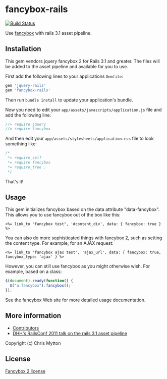 fancybox-rails
==============

[![Build Status](http://travis-ci.org/hecticjeff/fancybox-rails.png)](http://travis-ci.org/hecticjeff/fancybox-rails)

Use [fancybox](http://www.fancyapps.com/fancybox/) with rails 3.1 asset pipeline.

## Installation

This gem vendors jquery fancybox 2 for Rails 3.1 and greater. The files
will be added to the asset pipeline and available for you to use.

First add the following lines to your applications `Gemfile`:

``` ruby
gem 'jquery-rails'
gem 'fancybox-rails'
```

Then run `bundle install` to update your application's bundle.

Now you need to edit your `app/assets/javascripts/application.js`
file and add the following line:

``` javascript
//= require jquery
//= require fancybox
```

And then edit your `app/assets/stylesheets/application.css` file to
look something like:

``` css
/*
 *= require_self
 *= require fancybox
 *= require_tree .
 */
```

That's it!

## Usage

This gem initializes fancybox based on the data attribute "data-fancybox".
This allows you to use fancybox out of the box like this:

``` <%= link_to "fancybox test", '#content_div', data: { fancybox: true } %> ```

You can also do more sophisticated things with fancybox 2, such as setting
the content type. For example, for an AJAX request:

``` <%= link_to "fancybox ajax test", 'ajax_url', data: { fancybox: true, fancybox_type: 'ajax' } %> ```

However, you can still use fancybox as you might otherwise wish. For example,
based on a class:

``` javascript
$(document).ready(function() {
  $("a.fancybox").fancybox();
});
```

See the fancybox Web site for more detailed usage documentation.

## More information

* [Contributors](https://github.com/hecticjeff/fancybox-rails/contributors)
* [DHH's RailsConf 2011 talk on the rails 3.1 asset pipeline](http://www.youtube.com/watch?v=cGdCI2HhfAU)

Copyright (c) Chris Mytton

## License

[Fancybox 2 license](http://www.fancyapps.com/fancybox/#license)